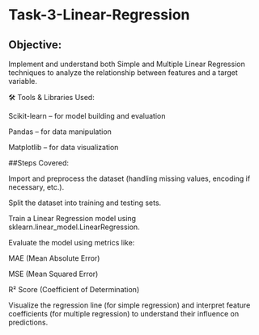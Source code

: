 # Task-3-Linear-Regression

## Objective:
Implement and understand both Simple and Multiple Linear Regression techniques to analyze the relationship between features and a target variable.

🛠 Tools & Libraries Used:

Scikit-learn – for model building and evaluation

Pandas – for data manipulation

Matplotlib – for data visualization

##Steps Covered:

Import and preprocess the dataset (handling missing values, encoding if necessary, etc.).

Split the dataset into training and testing sets.

Train a Linear Regression model using sklearn.linear_model.LinearRegression.

Evaluate the model using metrics like:

MAE (Mean Absolute Error)

MSE (Mean Squared Error)

R² Score (Coefficient of Determination)

Visualize the regression line (for simple regression) and interpret feature coefficients (for multiple regression) to understand their influence on predictions.
